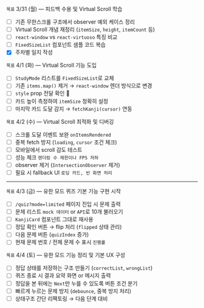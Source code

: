 `목표` 3/31 (월) — 피드백 수용 및 Virtual Scroll 학습

- [ ] 기존 무한스크롤 구조에서 observer 예외 케이스 정리
- [ ] Virtual Scroll 개념 재정리 (`itemSize`, `height`, `itemCount` 등)
- [ ] `react-window` vs `react-virtuoso` 특징 비교
- [ ] `FixedSizeList` 컴포넌트 샘플 코드 복습
- [x] 주차별 일지 작성

`목표` 4/1 (화) — Virtual Scroll 기능 도입

- [ ] `StudyMode` 리스트를 `FixedSizeList`로 교체
- [ ] 기존 `items.map()` 제거 → `react-window` 렌더 방식으로 변경
- [ ] `style` prop 전달 확인 📌
- [ ] 카드 높이 측정하여 `itemSize` 정확히 설정
- [ ] 마지막 카드 도달 감지 → `fetchKanji(cursor)` 연동

`목표` 4/2 (수) — Virtual Scroll 최적화 및 디버깅

- [ ] 스크롤 도달 이벤트 보완 `onItemsRendered`
- [ ] 중복 fetch 방지 (`loading`, `cursor` 조건 체크)
- [ ] 모바일에서 scroll 감도 테스트
- [ ] 성능 체크 `렌더링 수 제한이나 FPS 저하`
- [ ] observer 제거 (`IntersectionObserver` 제거)
- [ ] 필요 시 fallback UI `로딩 카드, 빈 화면 처리`
---
`목표` 4/3 (금) — 유한 모드 퀴즈 기본 기능 구현 시작

- [ ] `/quiz?mode=limited` 페이지 진입 시 문제 출력
- [ ] 문제 리스트 `mock 데이터` or `API`로 10개 불러오기
- [ ] `KanjiCard` 컴포넌트 그대로 재사용
- [ ] 정답 확인 버튼 → flip 처리 (`flipped` 상태 관리)
- [ ] 다음 문제 버튼 (`quizIndex` 증가)
- [ ] 현재 문제 번호 / 전체 문제 수 표시 `진행률`

`목표` 4/4 (토) — 유한 모드 기능 정리 및 기본 UX 구성

- [ ] 정답 상태를 저장하는 구조 만들기 (`correctList`, `wrongList`)
- [ ] 퀴즈 종료 시 결과 요약 화면 or 메시지 출력
- [ ] 정답을 본 뒤에는 `Next`만 누를 수 있도록 버튼 조건 분기
- [ ] 빠르게 누르는 문제 방지 (`debounce`, 중복 방지 처리)
- [ ] 상태구조 간단 리팩토링 → 다음 단계 대비